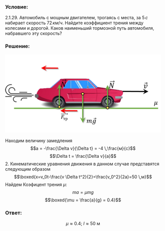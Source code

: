 ###  Условие: 

$2.1.29.$ Автомобиль с мощным двигателем, трогаясь с места, за $5 \,с$ набирает скорость $72 \,км/ч$. Найдите коэффициент трения между колесами и дорогой. Каков наименьший тормозной путь автомобиля, набравшего эту скорость? 

###  Решение: 

![ Силы действующие на автомобиль |1165x585, 59%](../../img/2.1.29/sol.jpg)

Находим величину замедления $$a = -\frac{\Delta v}{\Delta t} = -4 \,\frac{м}{с}$$ $$\Delta t = \frac{\Delta v}{a}$$ 2\. Кинематические уравнения движения в данном случае представятся следующим образом $$\boxed{x=v_0t-\frac{v \Delta t^2}{2}=\frac{v_0^2}{2a}=50 \,м}$$ Найдем Коэфицент трения $\mu$: $$ma = \mu mg$$ $$\boxed{\mu = \frac{a}{g} = 0.4}$$ 

###  Ответ: 

$$\mu\approx 0.4\text{; }l \approx 50 \text{ м}$$ 
